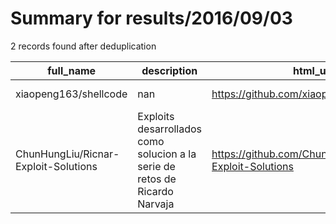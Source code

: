 
# Summary for results/2016/09/03
    
2 records found after deduplication

| full_name | description | html_url | matched_list | matched_count | pushed_at | size | stargazers_count | language | forks_count |
|--------------------------------------|-----------------------------------------------------------------------------|---------------------------------------------------------|----------------|-----------------|---------------------------|--------|--------------------|------------|---------------|
| xiaopeng163/shellcode | nan | https://github.com/xiaopeng163/shellcode | ['shellcode'] | 1 | 2016-09-03 14:17:22+00:00 | 8 | 0 | Shell | 0 |
| ChunHungLiu/Ricnar-Exploit-Solutions | Exploits desarrollados como solucion a la serie de retos de Ricardo Narvaja | https://github.com/ChunHungLiu/Ricnar-Exploit-Solutions | ['exploit'] | 1 | 2016-09-03 02:59:08+00:00 | 2257 | 0 | Python | 0 |
